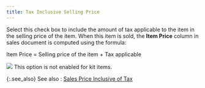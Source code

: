 ```yaml
---
title: Tax Inclusive Selling Price
---
```



Select this check box to include the amount of tax applicable to the item in  the selling price of the item. When this item is sold, the **Item 
 Price** column in sales document is computed using the formula:


Item Price = Selling price of the item + Tax applicable


![]({{site.mi_baseurl}}/img/note.gif) This option is not enabled for kit items.


{:.see_also}
See also
: [Sales  Price Inclusive of Tax](JavaScript:RelatedTopics1.Click())<!--Metadata type="DesignerControl" startspan
<object CLASSID="clsid:ADB880A6-D8FF-11CF-9377-00AA003B7A11"
	ID=RelatedTopics1
	TYPE="application/x-oleobject">
</object>-->

<object classid="clsid:ADB880A6-D8FF-11CF-9377-00AA003B7A11" id="RelatedTopics1" type="application/x-oleobject"> 
 <param name="Command" value="Related Topics">
<param name="Window" value="second">
<param name="Item1" value="Sales Price Inclusive of Tax;{{site.mi_chm}}/item-profile-details/other-items-information/sales/sales_price_inclusive_of_tax.html">
</object><!--Metadata type="DesignerControl" endspan-->
